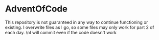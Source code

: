 # AdventOfCode
This repository is not guaranteed in any way to continue functioning or existing. I overwrite files as I go, so some files may only work for part 2 of each day.
\nI will commit even if the code doesn't work
